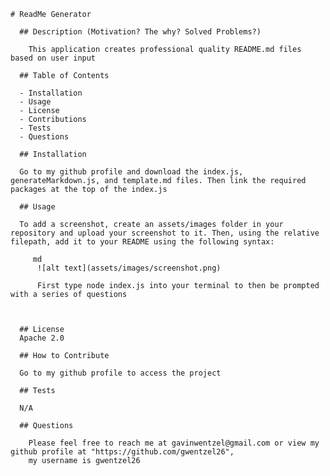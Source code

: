 
    # ReadMe Generator
  
      ## Description (Motivation? The why? Solved Problems?)
      
        This application creates professional quality README.md files based on user input
      
      ## Table of Contents 
      
      - Installation
      - Usage
      - License
      - Contributions
      - Tests
      - Questions
      
      ## Installation 
  
      Go to my github profile and download the index.js, generateMarkdown.js, and template.md files. Then link the required packages at the top of the index.js
      
      ## Usage
      
      To add a screenshot, create an assets/images folder in your repository and upload your screenshot to it. Then, using the relative filepath, add it to your README using the following syntax:
      
         md
          ![alt text](assets/images/screenshot.png)
  
          First type node index.js into your terminal to then be prompted with a series of questions
         
      
      
      ## License
      Apache 2.0
      
      ## How to Contribute
      
      Go to my github profile to access the project
      
      ## Tests
      
      N/A
      
      ## Questions
      
        Please feel free to reach me at gavinwentzel@gmail.com or view my github profile at "https://github.com/gwentzel26", 
        my username is gwentzel26
      